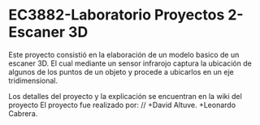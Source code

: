 EC3882-Laboratorio Proyectos 2-Escaner 3D
==========

Este proyecto consistió en la elaboración de un modelo basico de un escaner 3D. El cual mediante un sensor infrarojo captura la ubicación de algunos de los puntos de un objeto y procede a ubicarlos en un eje tridimensional.

Los detalles del proyecto y la explicación se encuentran en la wiki del proyecto
El proyecto fue realizado por:
//
+David Altuve. 
+Leonardo Cabrera.
